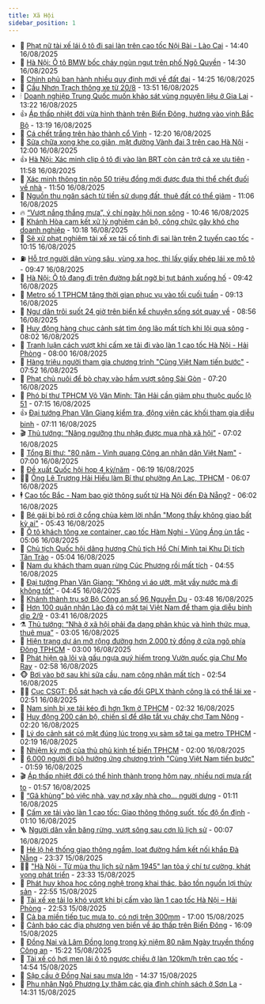 ```yaml
---
title: Xã Hội
sidebar_position: 1
---
```


<!-- dantri-xa-hoi:START -->
- 🫣 [Phạt nữ tài xế lái ô tô đi sai làn trên cao tốc Nội Bài - Lào Cai](https://dantri.com.vn/xa-hoi/phat-nu-tai-xe-lai-o-to-di-sai-lan-tren-cao-toc-noi-bai-lao-cai-20250816213823433.htm) - 14:40 16/08/2025
- 💼 [Hà Nội: Ô tô BMW bốc cháy ngùn ngụt trên phố Ngô Quyền](https://dantri.com.vn/xa-hoi/ha-noi-o-to-bmw-boc-chay-ngun-ngut-tren-pho-ngo-quyen-20250816212438388.htm) - 14:30 16/08/2025
- 🎊 [Chính phủ ban hành nhiều quy định mới về đất đai](https://dantri.com.vn/xa-hoi/chinh-phu-ban-hanh-nhieu-quy-dinh-moi-ve-dat-dai-20250816211927914.htm) - 14:25 16/08/2025
- 🙉 [Cầu Nhơn Trạch thông xe từ 20/8](https://dantri.com.vn/xa-hoi/cau-nhon-trach-thong-xe-tu-208-20250816201522714.htm) - 13:51 16/08/2025
- 🕯 [Doanh nghiệp Trung Quốc muốn khảo sát vùng nguyên liệu ở Gia Lai](https://dantri.com.vn/xa-hoi/doanh-nghiep-trung-quoc-muon-khao-sat-vung-nguyen-lieu-o-gia-lai-20250816200600246.htm) - 13:22 16/08/2025
- 👍 [Áp thấp nhiệt đới vừa hình thành trên Biển Đông, hướng vào vịnh Bắc Bộ](https://dantri.com.vn/xa-hoi/ap-thap-nhiet-doi-vua-hinh-thanh-tren-bien-dong-huong-vao-vinh-bac-bo-20250816201031492.htm) - 13:19 16/08/2025
- 🤖 [Cá chết trắng trên hào thành cổ Vinh](https://dantri.com.vn/xa-hoi/ca-chet-trang-tren-hao-thanh-co-vinh-20250816185754394.htm) - 12:20 16/08/2025
- 🙉 [Sửa chữa xong khe co giãn, mặt đường Vành đai 3 trên cao Hà Nội](https://dantri.com.vn/xa-hoi/sua-chua-xong-khe-co-gian-mat-duong-vanh-dai-3-tren-cao-ha-noi-20250816185628511.htm) - 12:00 16/08/2025
- 👍 [Hà Nội: Xác minh clip ô tô đi vào làn BRT còn cản trở cả xe ưu tiên](https://dantri.com.vn/xa-hoi/ha-noi-xac-minh-clip-o-to-di-vao-lan-brt-con-can-tro-ca-xe-uu-tien-20250816185410542.htm) - 11:58 16/08/2025
- 🗽 [Xác minh thông tin nộp 50 triệu đồng mới được đưa thi thể chết đuối về nhà](https://dantri.com.vn/xa-hoi/xac-minh-thong-tin-nop-50-trieu-dong-moi-duoc-dua-thi-the-chet-duoi-ve-nha-20250816183847043.htm) - 11:50 16/08/2025
- 🗽 [Nguồn thu ngân sách từ tiền sử dụng đất, thuê đất có thể giảm](https://dantri.com.vn/xa-hoi/nguon-thu-ngan-sach-tu-tien-su-dung-dat-thue-dat-co-the-giam-20250816175315806.htm) - 11:06 16/08/2025
- 🔥 [“Vượt nắng thắng mưa”, ý chí ngày hội non sông](https://dantri.com.vn/xa-hoi/vuot-nang-thang-mua-y-chi-ngay-hoi-non-song-20250816173102317.htm) - 10:46 16/08/2025
- 🦒 [Khánh Hòa cam kết xử lý nghiêm cán bộ, công chức gây khó cho doanh nghiệp](https://dantri.com.vn/xa-hoi/khanh-hoa-cam-ket-xu-ly-nghiem-can-bo-cong-chuc-gay-kho-cho-doanh-nghiep-20250816165355936.htm) - 10:18 16/08/2025
- 🧐 [Sẽ xử phạt nghiêm tài xế xe tải cố tình đi sai làn trên 2 tuyến cao tốc](https://dantri.com.vn/xa-hoi/se-xu-phat-nghiem-tai-xe-xe-tai-co-tinh-di-sai-lan-tren-2-tuyen-cao-toc-20250816170404341.htm) - 10:15 16/08/2025
- ⛽️ [Hỗ trợ người dân vùng sâu, vùng xa học, thi lấy giấy phép lái xe mô tô](https://dantri.com.vn/xa-hoi/ho-tro-nguoi-dan-vung-sau-vung-xa-hoc-thi-lay-giay-phep-lai-xe-mo-to-20250816163115835.htm) - 09:47 16/08/2025
- 🚀 [Hà Nội: Ô tô đang đi trên đường bất ngờ bị tụt bánh xuống hố](https://dantri.com.vn/xa-hoi/ha-noi-o-to-dang-di-tren-duong-bat-ngo-bi-tut-banh-xuong-ho-20250816163643780.htm) - 09:42 16/08/2025
- 🦒 [Metro số 1 TPHCM tăng thời gian phục vụ vào tối cuối tuần](https://dantri.com.vn/xa-hoi/metro-so-1-tphcm-tang-thoi-gian-phuc-vu-vao-toi-cuoi-tuan-20250816154301199.htm) - 09:13 16/08/2025
- 🦅 [Ngư dân trôi suốt 24 giờ trên biển kể chuyện sống sót quay về](https://dantri.com.vn/xa-hoi/ngu-dan-troi-suot-24-gio-tren-bien-ke-chuyen-song-sot-quay-ve-20250816151637496.htm) - 08:56 16/08/2025
- 🚀 [Huy động hàng chục cảnh sát tìm ông lão mất tích khi lội qua sông](https://dantri.com.vn/xa-hoi/huy-dong-hang-chuc-canh-sat-tim-ong-lao-mat-tich-khi-loi-qua-song-20250816144011664.htm) - 08:02 16/08/2025
- 🦅 [Tranh luận cách vượt khi cấm xe tải đi vào làn 1 cao tốc Hà Nội - Hải Phòng](https://dantri.com.vn/xa-hoi/tranh-luan-cach-vuot-khi-cam-xe-tai-di-vao-lan-1-cao-toc-ha-noi-hai-phong-20250816144319540.htm) - 08:00 16/08/2025
- 🤠 [Hàng triệu người tham gia chương trình &quot;Cùng Việt Nam tiến bước&quot;](https://dantri.com.vn/xa-hoi/hang-trieu-nguoi-tham-gia-chuong-trinh-cung-viet-nam-tien-buoc-20250816142937142.htm) - 07:52 16/08/2025
- 💄 [Phạt chủ nuôi để bò chạy vào hầm vượt sông Sài Gòn](https://dantri.com.vn/xa-hoi/phat-chu-nuoi-de-bo-chay-vao-ham-vuot-song-sai-gon-20250816141130367.htm) - 07:20 16/08/2025
- 🥷 [Phó bí thư TPHCM Võ Văn Minh: Tân Hải cần giảm phụ thuộc quốc lộ 51](https://dantri.com.vn/xa-hoi/pho-bi-thu-tphcm-vo-van-minh-tan-hai-can-giam-phu-thuoc-quoc-lo-51-20250816134338325.htm) - 07:15 16/08/2025
- 👍 [Đại tướng Phan Văn Giang kiểm tra, động viên các khối tham gia diễu binh](https://dantri.com.vn/xa-hoi/dai-tuong-phan-van-giang-kiem-tra-dong-vien-cac-khoi-tham-gia-dieu-binh-20250816133317863.htm) - 07:11 16/08/2025
- 🎬 [Thủ tướng: “Nâng ngưỡng thu nhập được mua nhà xã hội”](https://dantri.com.vn/xa-hoi/thu-tuong-nang-nguong-thu-nhap-duoc-mua-nha-xa-hoi-20250816133057495.htm) - 07:02 16/08/2025
- 🦒 [Tổng Bí thư: &quot;80 năm - Vinh quang Công an nhân dân Việt Nam&quot;](https://dantri.com.vn/xa-hoi/tong-bi-thu-80-nam-vinh-quang-cong-an-nhan-dan-viet-nam-20250816101808727.htm) - 07:00 16/08/2025
- 🌊 [Đề xuất Quốc hội họp 4 kỳ/năm](https://dantri.com.vn/xa-hoi/de-xuat-quoc-hoi-hop-4-kynam-20250816131016318.htm) - 06:19 16/08/2025
- 🧑‍💻 [Ông Lê Trương Hải Hiếu làm Bí thư phường An Lạc, TPHCM](https://dantri.com.vn/xa-hoi/ong-le-truong-hai-hieu-lam-bi-thu-phuong-an-lac-tphcm-20250816125032233.htm) - 06:07 16/08/2025
- 🕴 [Cao tốc Bắc - Nam bao giờ thông suốt từ Hà Nội đến Đà Nẵng?](https://dantri.com.vn/xa-hoi/cao-toc-bac-nam-bao-gio-thong-suot-tu-ha-noi-den-da-nang-20250816105845064.htm) - 06:02 16/08/2025
- 🤔 [Bé gái bị bỏ rơi ở cổng chùa kèm lời nhắn &quot;Mong thầy không giao bất kỳ ai&quot;](https://dantri.com.vn/xa-hoi/be-gai-bi-bo-roi-o-cong-chua-kem-loi-nhan-mong-thay-khong-giao-bat-ky-ai-20250816122256635.htm) - 05:43 16/08/2025
- 💄 [Ô tô khách tông xe container, cao tốc Hàm Nghi - Vũng Áng ùn tắc](https://dantri.com.vn/xa-hoi/o-to-khach-tong-xe-container-cao-toc-ham-nghi-vung-ang-un-tac-20250816112057013.htm) - 05:06 16/08/2025
- 🧠 [Chủ tịch Quốc hội dâng hương Chủ tịch Hồ Chí Minh tại Khu Di tích Tân Trào](https://dantri.com.vn/xa-hoi/chu-tich-quoc-hoi-dang-huong-chu-tich-ho-chi-minh-tai-khu-di-tich-tan-trao-20250816103614873.htm) - 05:04 16/08/2025
- 🦣 [Nam du khách tham quan rừng Cúc Phương rồi mất tích](https://dantri.com.vn/xa-hoi/nam-du-khach-tham-quan-rung-cuc-phuong-roi-mat-tich-20250816114714562.htm) - 04:55 16/08/2025
- 💫 [Đại tướng Phan Văn Giang: &quot;Không vì áo ướt, mặt vầy nước mà đi không tốt&quot;](https://dantri.com.vn/xa-hoi/dai-tuong-phan-van-giang-khong-vi-ao-uot-mat-vay-nuoc-ma-di-khong-tot-20250816113656254.htm) - 04:45 16/08/2025
- 🚀 [Khánh thành trụ sở Bộ Công an số 96 Nguyễn Du](https://dantri.com.vn/xa-hoi/khanh-thanh-tru-so-bo-cong-an-so-96-nguyen-du-20250816103534348.htm) - 03:48 16/08/2025
- 🤔 [Hơn 100 quân nhân Lào đã có mặt tại Việt Nam để tham gia diễu binh dịp 2/9](https://dantri.com.vn/xa-hoi/hon-100-quan-nhan-lao-da-co-mat-tai-viet-nam-de-tham-gia-dieu-binh-dip-29-20250816101903741.htm) - 03:41 16/08/2025
- ⚗️ [Thủ tướng: “Nhà ở xã hội phải đa dạng phân khúc và hình thức mua, thuê mua”](https://dantri.com.vn/xa-hoi/thu-tuong-nha-o-xa-hoi-phai-da-dang-phan-khuc-va-hinh-thuc-mua-thue-mua-20250816095643070.htm) - 03:05 16/08/2025
- 🫶 [Hiện trạng dự án mở rộng đường hơn 2.000 tỷ đồng ở cửa ngõ phía Đông TPHCM](https://dantri.com.vn/xa-hoi/hien-trang-du-an-mo-rong-duong-hon-2000-ty-dong-o-cua-ngo-phia-dong-tphcm-20250813202650706.htm) - 03:00 16/08/2025
- 🌮 [Phát hiện gà lôi và gấu ngựa quý hiếm trong Vườn quốc gia Chư Mo Ray](https://dantri.com.vn/xa-hoi/phat-hien-ga-loi-va-gau-ngua-quy-hiem-trong-vuon-quoc-gia-chu-mo-ray-20250816092427617.htm) - 02:58 16/08/2025
- 🐵 [Bơi vào bờ sau khi sửa cầu, nam công nhân mất tích](https://dantri.com.vn/xa-hoi/boi-vao-bo-sau-khi-sua-cau-nam-cong-nhan-mat-tich-20250816084719386.htm) - 02:54 16/08/2025
- 🧑‍🏫 [Cục CSGT: Đỗ sát hạch và cấp đổi GPLX thành công là có thể lái xe](https://dantri.com.vn/xa-hoi/cuc-csgt-do-sat-hach-va-cap-doi-gplx-thanh-cong-la-co-the-lai-xe-20250816093913153.htm) - 02:51 16/08/2025
- 💫 [Nam sinh bị xe tải kéo đi hơn 1km ở TPHCM](https://dantri.com.vn/xa-hoi/nam-sinh-bi-xe-tai-keo-di-hon-1km-o-tphcm-20250816081414131.htm) - 02:32 16/08/2025
- 🦩 [Huy động 200 cán bộ, chiến sĩ để dập tắt vụ cháy chợ Tam Nông](https://dantri.com.vn/xa-hoi/huy-dong-200-can-bo-chien-si-de-dap-tat-vu-chay-cho-tam-nong-20250816084533965.htm) - 02:20 16/08/2025
- 🦄 [Lý do cảnh sát có mặt đúng lúc trong vụ sàm sỡ tại ga metro TPHCM](https://dantri.com.vn/xa-hoi/ly-do-canh-sat-co-mat-dung-luc-trong-vu-sam-so-tai-ga-metro-tphcm-20250816084312699.htm) - 02:19 16/08/2025
- 💂 [Nhiệm kỳ mới của thủ phủ kinh tế biển TPHCM](https://dantri.com.vn/xa-hoi/nhiem-ky-moi-cua-thu-phu-kinh-te-bien-tphcm-20250816072154592.htm) - 02:00 16/08/2025
- 💄 [6.000 người đi bộ hưởng ứng chương trình &quot;Cùng Việt Nam tiến bước&quot;](https://dantri.com.vn/xa-hoi/6000-nguoi-di-bo-huong-ung-chuong-trinh-cung-viet-nam-tien-buoc-20250816084835881.htm) - 01:59 16/08/2025
- 🎬 [Áp thấp nhiệt đới có thể hình thành trong hôm nay, nhiều nơi mưa rất to](https://dantri.com.vn/xa-hoi/ap-thap-nhiet-doi-co-the-hinh-thanh-trong-hom-nay-nhieu-noi-mua-rat-to-20250816085058383.htm) - 01:57 16/08/2025
- 👀 [“Gã khùng” bỏ việc nhà, vay nợ xây nhà cho… người dưng](https://dantri.com.vn/xa-hoi/ga-khung-bo-viec-nha-vay-no-xay-nha-cho-nguoi-dung-20250629092519515.htm) - 01:11 16/08/2025
- 💃 [Cấm xe tải vào làn 1 cao tốc: Giao thông thông suốt, tốc độ ổn định](https://dantri.com.vn/xa-hoi/cam-xe-tai-vao-lan-1-cao-toc-giao-thong-thong-suot-toc-do-on-dinh-20250816073933647.htm) - 01:10 16/08/2025
- 🪜 [Người dân vẫn băng rừng, vượt sông sau cơn lũ lịch sử](https://dantri.com.vn/xa-hoi/nguoi-dan-van-bang-rung-vuot-song-sau-con-lu-lich-su-20250815132252173.htm) - 00:07 16/08/2025
- 📝 [Hé lộ hệ thống giao thông ngầm, loạt đường hầm kết nối khắp Đà Nẵng](https://dantri.com.vn/xa-hoi/he-lo-he-thong-giao-thong-ngam-loat-duong-ham-ket-noi-khap-da-nang-20250815195212848.htm) - 23:37 15/08/2025
- 🧑‍💻 [&quot;Hà Nội - Từ mùa thu lịch sử năm 1945&quot; lan tỏa ý chí tự cường, khát vọng phát triển](https://dantri.com.vn/xa-hoi/ha-noi-tu-mua-thu-lich-su-nam-1945-lan-toa-y-chi-tu-cuong-khat-vong-phat-trien-20250816063249555.htm) - 23:33 15/08/2025
- 👺 [Phát huy khoa học công nghệ trong khai thác, bảo tồn nguồn lợi thủy sản](https://dantri.com.vn/xa-hoi/phat-huy-khoa-hoc-cong-nghe-trong-khai-thac-bao-ton-nguon-loi-thuy-san-20250815221543526.htm) - 22:55 15/08/2025
- 🌮 [Tài xế xe tải lo khó vượt khi bị cấm vào làn 1 cao tốc Hà Nội – Hải Phòng](https://dantri.com.vn/xa-hoi/tai-xe-xe-tai-lo-kho-vuot-khi-bi-cam-vao-lan-1-cao-toc-ha-noi-hai-phong-20250816005242520.htm) - 22:53 15/08/2025
- 🤭 [Cả ba miền tiếp tục mưa to, có nơi trên 300mm](https://dantri.com.vn/xa-hoi/ca-ba-mien-tiep-tuc-mua-to-co-noi-tren-300mm-20250815174848229.htm) - 17:00 15/08/2025
- 💪 [Cảnh báo các địa phương ven biển về áp thấp trên Biển Đông](https://dantri.com.vn/xa-hoi/canh-bao-cac-dia-phuong-ven-bien-ve-ap-thap-tren-bien-dong-20250815224911317.htm) - 16:09 15/08/2025
- 🧰 [Đồng Nai và Lâm Đồng long trọng kỷ niệm 80 năm Ngày truyền thống Công an](https://dantri.com.vn/xa-hoi/dong-nai-va-lam-dong-long-trong-ky-niem-80-nam-ngay-truyen-thong-cong-an-20250815203451541.htm) - 15:22 15/08/2025
- 🤡 [Tài xế có hơi men lái ô tô ngược chiều ở làn 120km/h trên cao tốc](https://dantri.com.vn/xa-hoi/tai-xe-co-hoi-men-lai-o-to-nguoc-chieu-o-lan-120kmh-tren-cao-toc-20250815214017153.htm) - 14:54 15/08/2025
- 🦆 [Sập cầu ở Đồng Nai sau mưa lớn](https://dantri.com.vn/xa-hoi/sap-cau-o-dong-nai-sau-mua-lon-20250815204406151.htm) - 14:37 15/08/2025
- 🦍 [Phu nhân Ngô Phương Ly thăm các gia đình chính sách ở Sơn La](https://dantri.com.vn/xa-hoi/phu-nhan-ngo-phuong-ly-tham-cac-gia-dinh-chinh-sach-o-son-la-20250815211117667.htm) - 14:31 15/08/2025<!-- dantri-xa-hoi:END -->
